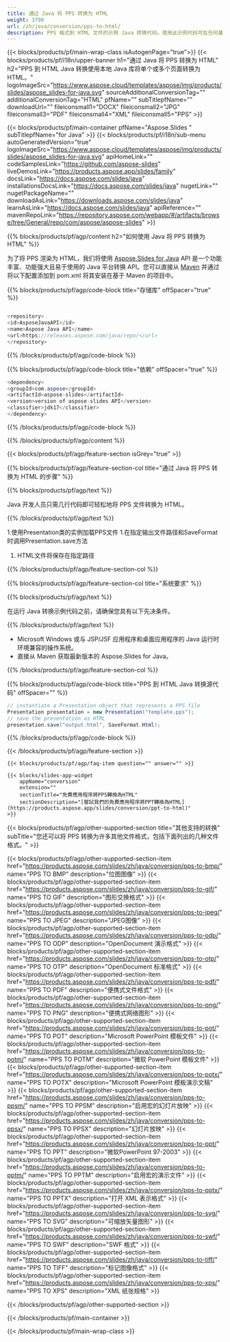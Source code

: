 ```yaml
---
title: 通过 Java 将 PPS 转换为 HTML
weight: 3790
url: /zh/java/conversion/pps-to-html/ 
description: PPS 格式到 HTML 文件的示例 Java 转换代码。使用此示例代码可在任何基于 Web 或桌面 Java 的应用程序中将 PowerPoint 和 OpenOffice 演示文稿导出为 HTML。
---
```


{{< blocks/products/pf/main-wrap-class isAutogenPage="true">}}
{{< blocks/products/pf/i18n/upper-banner h1="通过 Java 将 PPS 转换为 HTML" h2="PPS 到 HTML Java 转换使用本地 Java 库将单个或多个页面转换为 HTML。" logoImageSrc="https://www.aspose.cloud/templates/aspose/img/products/slides/aspose_slides-for-java.svg" sourceAdditionalConversionTag="" additionalConversionTag="HTML" pfName="" subTitlepfName="" downloadUrl="" fileiconsmall1="DOCX" fileiconsmall2="JPG" fileiconsmall3="PDF" fileiconsmall4="XML" fileiconsmall5="PPS" >}}

{{< blocks/products/pf/main-container pfName="Aspose.Slides " subTitlepfName="for Java" >}}
{{< blocks/products/pf/i18n/sub-menu autoGeneratedVersion="true" logoImageSrc="https://www.aspose.cloud/templates/aspose/img/products/slides/aspose_slides-for-java.svg" apiHomeLink="" codeSamplesLink="https://github.com/aspose-slides" liveDemosLink="https://products.aspose.app/slides/family" docsLink="https://docs.aspose.com/slides/java" installationsDocsLink="https://docs.aspose.com/slides/java" nugetLink="" nugetPackageName="" downloadAsLink="https://downloads.aspose.com/slides/java" learnAsLink="https://docs.aspose.com/slides/java" apiReference="" mavenRepoLink="https://repository.aspose.com/webapp/#/artifacts/browse/tree/General/repo/com/aspose/aspose-slides" >}}

{{% blocks/products/pf/agp/content h2="如何使用 Java 将 PPS 转换为 HTML" %}}

 为了将 PPS 渲染为 HTML，我们将使用
 [Aspose.Slides for Java](https://products.aspose.com/slides/zh/java)
 API 是一个功能丰富、功能强大且易于使用的 Java 平台转换 API。您可以直接从
 [Maven](https://repository.aspose.com/webapp/#/artifacts/browse/tree/General/repo/com/aspose/aspose-slides)
 并通过将以下配置添加到 pom.xml 将其安装在基于 Maven 的项目中。

{{% blocks/products/pf/agp/code-block title="存储库" offSpacer="true" %}}

```cs

<repository>
<id>AsposeJavaAPI</id>
<name>Aspose Java API</name>
<url>https://releases.aspose.com/java/repo/</url>
</repository>

```

{{% /blocks/products/pf/agp/code-block %}}

{{% blocks/products/pf/agp/code-block title="依赖" offSpacer="true" %}}

```cs
<dependency>
<groupId>com.aspose</groupId>
<artifactId>aspose-slides</artifactId>
<version>version of aspose-slides API</version>
<classifier>jdk17</classifier>
</dependency>

```

{{% /blocks/products/pf/agp/code-block %}}

{{% /blocks/products/pf/agp/content %}}

{{< blocks/products/pf/agp/feature-section isGrey="true" >}}

{{% blocks/products/pf/agp/feature-section-col title="通过 Java 将 PPS 转换为 HTML 的步骤" %}}

{{% blocks/products/pf/agp/text %}}

 Java 开发人员只需几行代码即可轻松地将 PPS 文件转换为 HTML。

{{% /blocks/products/pf/agp/text %}}

1.使用Presentation类的实例加载PPS文件
1.在指定输出文件路径和SaveFormat时调用Presentation.save方法
1. HTML文件将保存在指定路径

{{% /blocks/products/pf/agp/feature-section-col %}}

{{% blocks/products/pf/agp/feature-section-col title="系统要求" %}}

{{% blocks/products/pf/agp/text %}}

 在运行 Java 转换示例代码之前，请确保您具有以下先决条件。

{{% /blocks/products/pf/agp/text %}}

- Microsoft Windows 或与 JSP/JSF 应用程序和桌面应用程序的 Java 运行时环境兼容的操作系统。
- 直接从 Maven 获取最新版本的 Aspose.Slides for Java。

{{% /blocks/products/pf/agp/feature-section-col %}}

{{% blocks/products/pf/agp/code-block title="PPS 到 HTML Java 转换源代码" offSpacer="" %}}

```cs
// instantiate a Presentation object that represents a PPS file
Presentation presentation = new Presentation("template.pps");
// save the presentation as HTML
presentation.save("output.html", SaveFormat.Html);   

```

{{% /blocks/products/pf/agp/code-block %}}

{{< /blocks/products/pf/agp/feature-section >}}

    {{< blocks/products/pf/agp/faq-item question="" answer="" >}}
 

<!-- aboutfile Starts -->

<!-- aboutfile Ends -->

    {{< blocks/slides-app-widget 
        appName="conversion"
        extension=""
        sectionTitle="免費應用程序將PPS轉換為HTML" 
        sectionDescription="[嘗試我們的免費應用程序將PPT轉換為HTML](https://products.aspose.app/slides/conversion/ppt-to-html)" 
    >}}
    
{{< blocks/products/pf/agp/other-supported-section title="其他支持的转换" subTitle="您还可以将 PPS 转换为许多其他文件格式，包括下面列出的几种文件格式。" >}}

{{< blocks/products/pf/agp/other-supported-section-item href="https://products.aspose.com/slides/zh/java/conversion/pps-to-bmp/" name="PPS TO BMP" description="位图图像" >}}
{{< blocks/products/pf/agp/other-supported-section-item href="https://products.aspose.com/slides/zh/java/conversion/pps-to-gif/" name="PPS TO GIF" description="图形交换格式" >}}
{{< blocks/products/pf/agp/other-supported-section-item href="https://products.aspose.com/slides/zh/java/conversion/pps-to-jpeg/" name="PPS TO JPEG" description="JPEG图像" >}}
{{< blocks/products/pf/agp/other-supported-section-item href="https://products.aspose.com/slides/zh/java/conversion/pps-to-odp/" name="PPS TO ODP" description="OpenDocument 演示格式" >}}
{{< blocks/products/pf/agp/other-supported-section-item href="https://products.aspose.com/slides/zh/java/conversion/pps-to-otp/" name="PPS TO OTP" description="OpenDocument 标准格式" >}}
{{< blocks/products/pf/agp/other-supported-section-item href="https://products.aspose.com/slides/zh/java/conversion/pps-to-pdf/" name="PPS TO PDF" description="便携式文件格式" >}}
{{< blocks/products/pf/agp/other-supported-section-item href="https://products.aspose.com/slides/zh/java/conversion/pps-to-png/" name="PPS TO PNG" description="便携式网络图形" >}}
{{< blocks/products/pf/agp/other-supported-section-item href="https://products.aspose.com/slides/zh/java/conversion/pps-to-pot/" name="PPS TO POT" description="Microsoft PowerPoint 模板文件" >}}
{{< blocks/products/pf/agp/other-supported-section-item href="https://products.aspose.com/slides/zh/java/conversion/pps-to-potm/" name="PPS TO POTM" description="微软 PowerPoint 模板文件" >}}
{{< blocks/products/pf/agp/other-supported-section-item href="https://products.aspose.com/slides/zh/java/conversion/pps-to-potx/" name="PPS TO POTX" description="Microsoft PowerPoint 模板演示文稿" >}}
{{< blocks/products/pf/agp/other-supported-section-item href="https://products.aspose.com/slides/zh/java/conversion/pps-to-ppsm/" name="PPS TO PPSM" description="启用宏的幻灯片放映" >}}
{{< blocks/products/pf/agp/other-supported-section-item href="https://products.aspose.com/slides/zh/java/conversion/pps-to-ppsx/" name="PPS TO PPSX" description="幻灯片放映" >}}
{{< blocks/products/pf/agp/other-supported-section-item href="https://products.aspose.com/slides/zh/java/conversion/pps-to-ppt/" name="PPS TO PPT" description="微软PowerPoint 97-2003" >}}
{{< blocks/products/pf/agp/other-supported-section-item href="https://products.aspose.com/slides/zh/java/conversion/pps-to-pptm/" name="PPS TO PPTM" description="启用宏的演示文件" >}}
{{< blocks/products/pf/agp/other-supported-section-item href="https://products.aspose.com/slides/zh/java/conversion/pps-to-pptx/" name="PPS TO PPTX" description="打开 XML 表示格式" >}}
{{< blocks/products/pf/agp/other-supported-section-item href="https://products.aspose.com/slides/zh/java/conversion/pps-to-svg/" name="PPS TO SVG" description="可缩放矢量图形" >}}
{{< blocks/products/pf/agp/other-supported-section-item href="https://products.aspose.com/slides/zh/java/conversion/pps-to-swf/" name="PPS TO SWF" description="SWF 格式" >}}
{{< blocks/products/pf/agp/other-supported-section-item href="https://products.aspose.com/slides/zh/java/conversion/pps-to-tiff/" name="PPS TO TIFF" description="标记图像格式" >}}
{{< blocks/products/pf/agp/other-supported-section-item href="https://products.aspose.com/slides/zh/java/conversion/pps-to-xps/" name="PPS TO XPS" description="XML 纸张规格" >}}

{{< /blocks/products/pf/agp/other-supported-section >}}

{{< /blocks/products/pf/main-container >}}
    
{{< /blocks/products/pf/main-wrap-class >}}